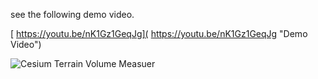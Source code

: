 see the following demo video.

[ https://youtu.be/nK1Gz1GeqJg]( https://youtu.be/nK1Gz1GeqJg "Demo Video")

![Cesium Terrain Volume Measuer]({{site.baseurl}}//capture_%E9%AD%85%E6%97%8F_720x%5B00_00_45%5D%5B20170630-040537-0%5D.BMP)


